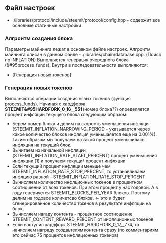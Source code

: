 ## Файл настроек
* ./libraries/protocol/include/steemit/protocol/config.hpp - содержит все основные статичные настройки
### Алгроитм создания блока
Параметры майнинга лежат в основном файле настроек. Алгроитм майнинга описан в данном файле - ./libraries/chain/database.cpp. (Поиск по INFLATION)
Выполняется генерация очередного блока (&#95process_funds).  Внутри в последовательности выполняются:
* [Генерация новых токенов]
### Генерация новых токенов
Выполняются операции создания новых токенов (функция process_funds). Начиная с хардфорка __STEEMIT&#95HARDFORK_0_16__551__ (номер блока??) определяется процент инфляции текущего блока следующим образом:
* Берем номер блока и делим на скорость уменьшения инфляци (STEEMIT_INFLATION_NARROWING_PERIOD - указывается через какое количество блоков инфляция уменьшаяется еще на 0.001%). Таким образом мы получаем на какой процент уменьшилась инфляция на текущий блок.
* Вычитаем из начальной инфляции (STEEMIT_INFLATION_RATE_START_PERCENT) процент уменьшения инфляции (1) и получаем текущий процент инфляции
* Если текущий процент инфляции меньше чем STEEMIT_INFLATION_RATE_STOP_PERCENT, то устанавливаем инфлцию равной - STEEMIT_INFLATION_RATE_STOP_PERCENT
* Вычисляем количество инфлционных токенов в процентном соотношении от всех токенов. При этом процент у нас годовой. А в году генериуется STEEMIT_BLOCKS_PER_YEAR блоков. Поэтому делим на годовое количетсво блоков. <- это и будет сгенерированное количество токенов в результате инфляции на блок.
* Вычисляем нагаду контента - процентное соотношение STEEMIT_CONTENT_REWARD_PERCENT от инфляционных токенов 
* Если наступил хардфорк STEEMIT_HARDFORK_0_17__774, то начисляем награду создаьтелям контента сразу (по комментариям это сейчас 75 процентов инфляционных токенов)

